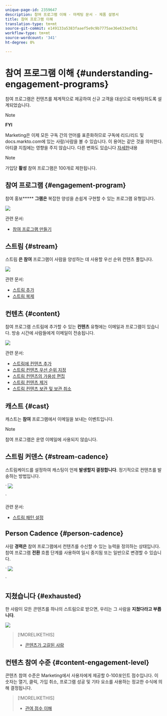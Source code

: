 ```yaml
---
unique-page-id: 2359647
description: 참여 프로그램 이해 - 마케팅 문서 - 제품 설명서
title: 참여 프로그램 이해
translation-type: tm+mt
source-git-commit: e149133a5383faaef5e9c9b7775ae36e633ed7b1
workflow-type: tm+mt
source-wordcount: '341'
ht-degree: 0%

---
```



# 참여 프로그램 이해 {#understanding-engagement-programs}

참여 프로그램은 컨텐츠를 체계적으로 제공하여 신규 고객을 대상으로 마케팅하도록 설계되었습니다.

>[!NOTE]
>
>**FYI**
>
>Marketing은 이제 모든 구독 간의 언어를 표준화하므로 구독에 리드/리드 및 docs.markto.com에 있는 사람/사람을 볼 수 있습니다. 이 용어는 같은 것을 의미한다.아티클 지침에는 영향을 주지 않습니다. 다른 변화도 있습니다 [자세한](http://docs.marketo.com/display/DOCS/Updates+to+Marketo+Terminology)내용

>[!NOTE]
>
>가입당 **활성** 참여 프로그램은 100개로 제한됩니다.

## 참여 프로그램 {#engagement-program}

참여 홍보***** **그램은** 복잡한 양성을 손쉽게 구현할 수 있는 프로그램 유형입니다.

![](assets/image2014-9-15-15-3a24-3a57.png)

관련 문서:

* [참여 프로그램 만들기](create-an-engagement-program.md)

## 스트림 {#stream}

스트림 **은 참여** 프로그램이 사람을 양성하는 데 사용할 우선 순위 컨텐츠 풀입니다.

![](assets/image2014-9-15-15-3a25-3a4.png)

관련 문서:

* [스트림 추가](add-a-stream.md)
* [스트림 복제](../../../../product-docs/email-marketing/drip-nurturing/engagement-program-streams/clone-a-stream.md)

## 컨텐츠 {#content}

참여 프로그램 스트림에 추가할 수 있는 **컨텐츠** 유형에는 이메일과 프로그램이 있습니다. 방송 시간에 사람들에게 이메일이 전송됩니다.

![](assets/image2014-9-15-15-3a25-3a18.png)

관련 문서:

* [스트림에 컨텐츠 추가](add-content-to-a-stream.md)
* [스트림 컨텐츠 우선 순위 지정](../../../../product-docs/email-marketing/drip-nurturing/using-stream-content/prioritize-stream-content.md)
* [스트림 컨텐츠의 가용성 편집](../../../../product-docs/email-marketing/drip-nurturing/using-stream-content/edit-availability-of-stream-content.md)
* [스트림 컨텐츠 제거](../../../../product-docs/email-marketing/drip-nurturing/using-stream-content/remove-stream-content.md)
* [스트림 컨텐츠 보관 및 보관 취소](../../../../product-docs/email-marketing/drip-nurturing/using-stream-content/archive-and-unarchive-stream-content.md)

## 캐스트 {#cast}

캐스트는 **참여** 프로그램에서 이메일을 보내는 이벤트입니다.

>[!NOTE]
>
>참여 프로그램은 운영 이메일에 사용되지 않습니다.

## 스트림 커덴스 {#stream-cadence}

스트림케이드를 설정하여 캐스팅이 언제 **발생할지 결정합니다**. 정기적으로 컨텐츠를 발송하는 방법입니다.

` ![](assets/image2014-9-15-15-3a25-3a27.png)

`

관련 문서:

* [스트림 패턴 설정](../../../../product-docs/email-marketing/drip-nurturing/engagement-program-streams/set-stream-cadence.md)

## Person Cadence {#person-cadence}

사람 **경력은** 참여 프로그램에서 컨텐츠를 수신할 수 있는 능력을 정의하는 상태입니다. 참여 프로그램 **전환** 흐름 단계를 사용하여 일시 중지됨 또는 일반으로 변경할 수 있습니다.

` ![](assets/image2014-9-15-15-3a25-3a55.png)

`

## 지쳤습니다 {#exhausted}

한 사람이 모든 콘텐츠를 하나의 스트림으로 받으면, 우리는 그 사람을 **지쳤다라고 부릅니다**.

![](assets/image2014-9-15-15-3a26-3a5.png)

>[!MORELIKETHIS]
>
>* [콘텐츠가 고갈된 사람](../../../../product-docs/email-marketing/drip-nurturing/using-engagement-programs/people-who-have-exhausted-content.md)

>



## 컨텐츠 참여 수준 {#content-engagement-level}

콘텐츠 참여 수준은 Marketing에서 사용자에게 제공할 0-100포인트 점수입니다. 이 숫자는 열기, 클릭, 가입 취소, 프로그램 성공 및 기타 요소를 사용하는 정교한 수식에 의해 결정됩니다.

>[!MORELIKETHIS]
>
>* [관여 점수 이해](../../../../product-docs/email-marketing/drip-nurturing/reports-and-notifications/understanding-the-engagement-score.md)

>



